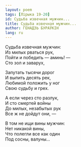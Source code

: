 ```yaml
---
layout: poem
tags: [Лірыка 19-20]
id: Судьба извечная мужчин...
title: Судьба извечная мужчин...
author: ГЕНАДЗЬ БУРАЎКІН
lang: ru
---
```



Судьба извечная мужчин:  
Из милых рваться рук,  
Пойти и победить — аминь! —  
Сто зол и заварух,  

Запутать тысячи дорог  
И выпить десять рек,  
Любимой положить у ног  
Свою судьбу и грех.  

А если через сто разлук,  
И сто смертей войны  
До милых, незабытых рук  
Все ж не дойдут они, —  

В том не ищи вины мужчин:  
Нет никакой вины,  
Что полегли все как один  
Под сосны, валуны...  
